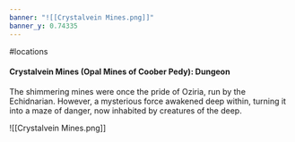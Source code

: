 ```yaml
---
banner: "![[Crystalvein Mines.png]]"
banner_y: 0.74335
---
```

#locations

#### Crystalvein Mines (Opal Mines of Coober Pedy): Dungeon

The shimmering mines were once the pride of Oziria, run by the Echidnarian. However, a mysterious force awakened deep within, turning it into a maze of danger, now inhabited by creatures of the deep.

![[Crystalvein Mines.png]]